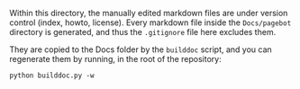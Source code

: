 Within this directory, the manually edited markdown files are under version control (index, howto, license).
Every markdown file inside the `Docs/pagebot` directory is generated, and thus the `.gitignore` file here excludes them.

They are copied to the Docs folder by the `builddoc` script, and you can regenerate them by running, in the root of the repository:

    python builddoc.py -w
